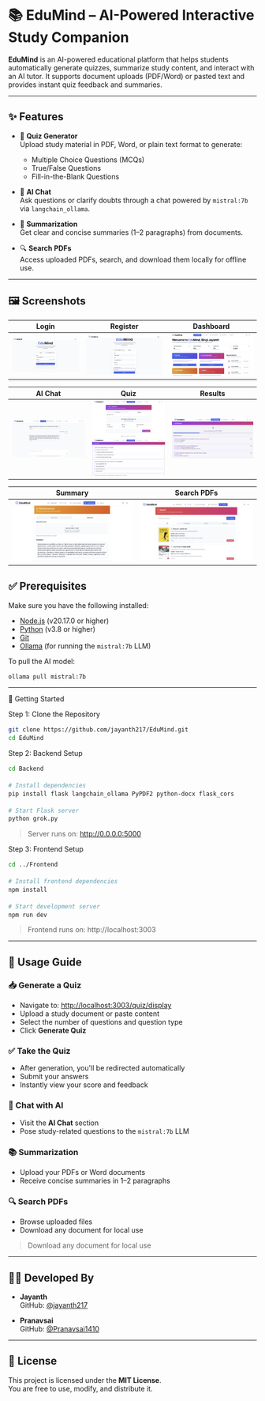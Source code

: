 # 📚 EduMind – AI-Powered Interactive Study Companion

**EduMind** is an AI-powered educational platform that helps students automatically generate quizzes, summarize study content, and interact with an AI tutor. It supports document uploads (PDF/Word) or pasted text and provides instant quiz feedback and summaries.

---

## ✨ Features

- 📄 **Quiz Generator**  
  Upload study material in PDF, Word, or plain text format to generate:
  - Multiple Choice Questions (MCQs)
  - True/False Questions
  - Fill-in-the-Blank Questions

- 💬 **AI Chat**  
  Ask questions or clarify doubts through a chat powered by `mistral:7b` via `langchain_ollama`.

- 📝 **Summarization**  
  Get clear and concise summaries (1–2 paragraphs) from documents.

- 🔍 **Search PDFs**  
  Access uploaded PDFs, search, and download them locally for offline use.

---

## 🖼️ Screenshots


| Login | Register | Dashboard |
|:-----:|:--------:|:---------:|
| ![](https://github.com/jayanth217/EduMind/blob/main/output_images/login.jpg) | ![](https://github.com/jayanth217/EduMind/blob/main/output_images/register.jpg) | ![](https://github.com/jayanth217/EduMind/blob/main/output_images/Dashboard.jpg) |

| AI Chat | Quiz | Results |
|:------:|:----:|:------:|
| ![](https://github.com/jayanth217/Edumind/blob/main/output_images/AI_chat.png) | ![](https://github.com/jayanth217/Edumind/blob/main/output_images/Quiz_generator.png)<br>![](https://github.com/jayanth217/Edumind/blob/main/output_images/quiz_questions.png) | ![](https://github.com/jayanth217/Edumind/blob/main/output_images/quiz_result.png) |

| Summary | Search PDFs |
|:-------:|:-----------:|
| ![](https://github.com/jayanth217/Edumind/blob/main/output_images/summarization.png) | ![](https://github.com/jayanth217/Edumind/blob/main/output_images/search_materials.png) |


## ✅ Prerequisites

Make sure you have the following installed:

- [Node.js](https://nodejs.org/) (v20.17.0 or higher)
- [Python](https://www.python.org/) (v3.8 or higher)
- [Git](https://git-scm.com/)
- [Ollama](https://ollama.ai) (for running the `mistral:7b` LLM)

To pull the AI model:

```bash
ollama pull mistral:7b
```
---
🚀 Getting Started

Step 1: Clone the Repository
```bash
git clone https://github.com/jayanth217/EduMind.git
cd EduMind
```
Step 2: Backend Setup
```bash
cd Backend

# Install dependencies
pip install flask langchain_ollama PyPDF2 python-docx flask_cors

# Start Flask server
python grok.py
```
>Server runs on: http://0.0.0.0:5000

Step 3: Frontend Setup
```bash
cd ../Frontend

# Install frontend dependencies
npm install

# Start development server
npm run dev
```
>Frontend runs on: http://localhost:3003


---

## 🧪 Usage Guide

### 📥 Generate a Quiz

- Navigate to: [http://localhost:3003/quiz/display](http://localhost:3003/quiz/display)
- Upload a study document or paste content
- Select the number of questions and question type
- Click **Generate Quiz**

### ✅ Take the Quiz

- After generation, you'll be redirected automatically
- Submit your answers
- Instantly view your score and feedback

### 🤖 Chat with AI

- Visit the **AI Chat** section
- Pose study-related questions to the `mistral:7b` LLM

### 📚 Summarization

- Upload your PDFs or Word documents
- Receive concise summaries in 1–2 paragraphs

### 🔍 Search PDFs

- Browse uploaded files
- Download any document for local use

>Download any document for local use


---


## 👨‍💻 Developed By

- **Jayanth**  
  GitHub: [@jayanth217](https://github.com/jayanth217)

- **Pranavsai**  
  GitHub: [@Pranavsai1410](https://github.com/Pranavsai1410)

---

## 📄 License

This project is licensed under the **MIT License**.  
You are free to use, modify, and distribute it.
